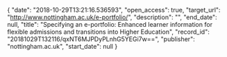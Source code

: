 {
  "date": "2018-10-29T13:21:16.536593", 
  "open_access": true, 
  "target_url": "http://www.nottingham.ac.uk/e-portfolio/", 
  "description": "", 
  "end_date": null, 
  "title": "Specifying an e-portfolio: Enhanced learner information for flexible admissions and transitions into Higher Education", 
  "record_id": "20181029T132116/qxNT6MJPDyPLnhG5YEGi7w==", 
  "publisher": "nottingham.ac.uk", 
  "start_date": null
}

